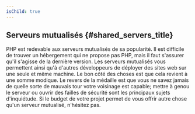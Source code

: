 ```yaml
---
isChild: true
---
```


## Serveurs mutualisés {#shared_servers_title}

PHP est redevable aux serveurs mutualisés de sa popularité. Il est difficile de trouver un hébergement qui ne propose pas PHP, mais il faut s'assurer qu'il s'agisse de la dernière version. Les serveurs mutualisés vous permettent ainsi qu'à d'autres développeurs de déployer des sites web sur une seule et même machine. Le bon côté des choses est que cela revient à une somme modique. Le revers de la médaille est que vous ne savez jamais de quelle sorte de mauvais tour votre voisinage est capable; mettre à genou le serveur ou ouvrir des failles de sécurité sont les principaux sujets d'inquiétude. Si le budget de votre projet permet de vous offrir autre chose qu'un serveur mutualisé, n'hésitez pas.
